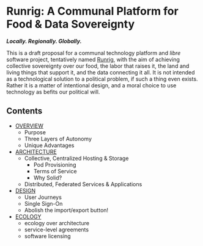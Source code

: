 # Runrig: A Communal Platform for Food & Data Sovereignty
___Locally. Regionally. Globally.___

This is a draft proposal for a communal technology platform and _libre_ software project, tentatively named [Runrig](https://en.wikipedia.org/wiki/Run_rig), with the aim of achieving collective sovereignty over our food, the labor that raises it, the land and living things that support it, and the data connecting it all. It is not intended as a technological solution to a political problem, if such a thing even exists. Rather it is a matter of intentional design, and a moral choice to use technology as befits our political will.

## Contents
- [OVERVIEW](overview.md)
  - Purpose
  - Three Layers of Autonomy
  - Unique Advantages
- [ARCHITECTURE](architecture.md)
  - Collective, Centralized Hosting & Storage
    - Pod Provisioning
    - Terms of Service
    - Why Solid?
  - Distributed, Federated Services & Applications
- [DESIGN](design.md)
  - User Journeys
  - Single Sign-On
  - Abolish the import/export button!
- [ECOLOGY](ecology.md)
  - ecology over architecture
  - service-level agreements
  - software licensing
